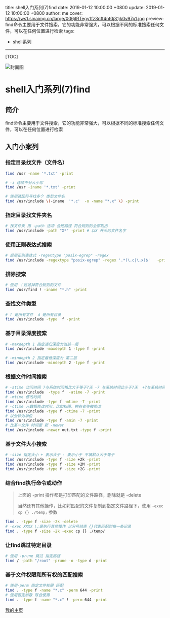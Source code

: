title: shell入门系列(7)find
date: 2019-01-12 10:00:00 +0800
update: 2019-01-12 10:00:00 +0800
author: me
cover: https://ws1.sinaimg.cn/large/006jIRTegy1fz3nft4nt0j31jk0v97p1.jpg
preview:  find命令主要用于文件搜索，它的功能非常强大，可以根据不同的标准搜索任何文件，可以在任何位置进行检索
tags:

  - shell系列

---



[TOC]

![封面图](https://ws1.sinaimg.cn/large/006jIRTegy1fz3nft4nt0j31jk0v97p1.jpg)

# shell入门系列(7)find

## 简介

find命令主要用于文件搜索，它的功能非常强大，可以根据不同的标准搜索任何文件，可以在任何位置进行检索

## 入门小案列

### 指定目录找文件（文件名）

```bash
find /usr -name '*.txt' -print

# -i 选项不分大小写
find /usr -iname '*.txt' -print 

# 使用通配符寻找多个 类型文件名
find /usr/include \(-iname  '*.c'  -o -name "*.x" \) -print
```

### 指定目录找文件夹名

```bash
# 找文件夹 用 -path 选项 会把路径 符合规则的全部取出
find /usr/include -path "X*" -print # 以X 开头的文件名字
```

### 使用正则表达式搜索

```bash
# 启用正则表达式 -regextype "posix-egrep" -regex
find /usr/include -regextype "posix-egrep" -regex '.*(\.c|\.x)$'   -print # 搜索以.c 或者 .x 结尾的文件
```

### 排除搜索

```bash
# 使用 ！过滤掉符合规则的文件
find /usr/find ! -iname "*.h" -print
```

### 查找文件类型

```bash
# f 是所有文件  d 是所有目录
find /usr/include -type  f -print 
```

### 基于目录深度搜索

```bash
# -maxdepth 1 指定递归深度为当前一层
find /usr/include -maxdepth 1 -type f -print

# -mindepth 2 指定最低深度为 第二层
find /usr/include -mindepth 2 -type f -print 
```

### 根据文件时间搜索

```bash
# -atime 访问时间 7与系统时间相比大于等于7天 -7 与系统时间比小于7天  +7与系统时间币大于7天
find /usr/include  -type f  -atime -7 -print
# -mtime 修改时间 
find /usr/include -type f -mtime -7 -print
# -ctime 元数据修改时间，比如权限，拥有者等被修改
find /usr/include -type f -ctime -7 -print
# 以分钟为单位
find /urs/include -type f -amin -7 -print
# 比某一文件 时间更 新 -newer
find /usr/include -newer out.txt -type f -print

```

### 基于文件大小搜索

```bash
# -size 指定大小 + 表示大于 - 表示小于 不填默认大于等于
find /usr/include -type f -size +2k -print
find /usr/include -type f -size +2M -print 
find /usr/include -type f -size +2G -print 
```

### 结合find执行命令或动作

> 上面的 -print 操作都是打印匹配的文件路径，删除就是 -delete
>
> 当然还有其他操作，比如将匹配的文件复制到指定文件路径下，使用 `-exec cp {} ./temp;` 参数

```bash
find . -type f -size -2k -delete 
# -exec XXXX \;是执行其他操作 以分号结束 {}代表匹配到每一条记录
find . -type f -size -2k -exec cp {} ./temp/
```

### 让find跳过特定目录

```bash
# 使用 -prune 跳过 指定路径
find / -path "/root" -prune -o -type d -print 
```

### 基于文件权限和所有权的匹配搜索

```bash
# 使用-perm 指定文件权限 匹配
find . -type f -name "*.c" -perm 644 -print
# 使用否定参数 联合使用
find . -type f -name "*.c" ! -perm 644 -print
```

[我的主页](https://suveng.github.io/blog/)